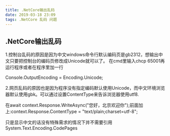```yaml
---
title: .NetCore输出乱码
date: 2019-03-18 23:09
tags: .NetCore 乱码 问题
---
```

.NetCore输出乱码
---
1.控制台乱码的原因是因为中文windows命令行默认编码页是gb2312，想输出中文只要把控制台的编码页修改成Unicode就可以了。
在cmd里输入chcp 65001再运行程序或者在程序里加一行</br>

Console.OutputEncoding = Encoding.Unicode;</br>

2.网页乱码的原因也是因为程序没有指定编码默认使用Unicode，而中文环境浏览器默认使用gbk。可以通过设置ContentType来告诉浏览器使用utf8.</br>

在await context.Response.WriteAsync("您好，北京欢迎你");前面加上:context.Response.ContentType = "text/plain;charset=utf-8";</br>

只是显示中文的话没有特殊需求的情况下并不需要引用System.Text.Encoding.CodePages</br>
